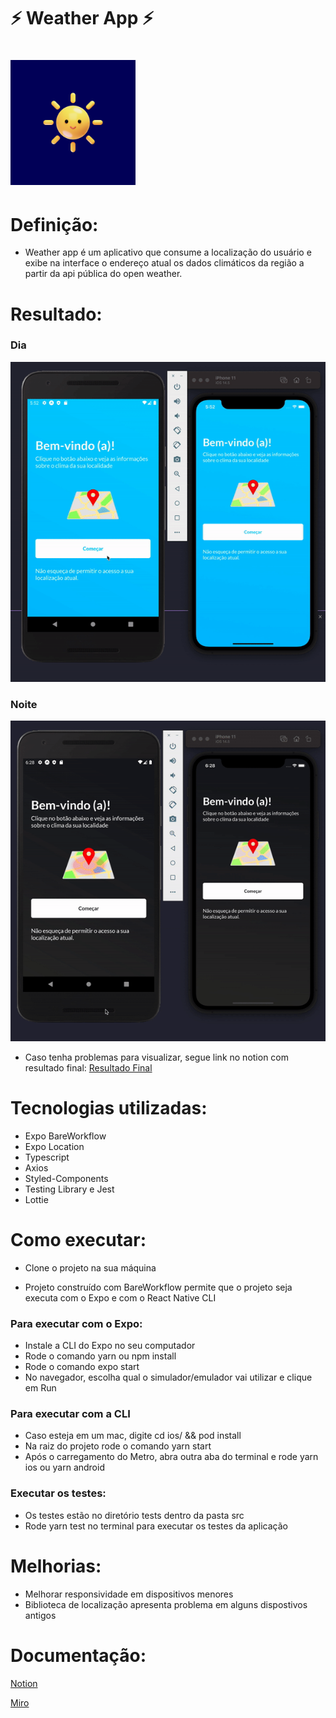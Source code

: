 
# ⚡ Weather App ⚡

<h1>
  <img alt="Weather App" title="Weather App" src="./src/assets/adaptative-weather-icon.png" width="200" />
</h1>

# Definição:
- Weather app é um aplicativo que consume a localização do usuário e exibe na interface o endereço atual os dados climáticos da região a partir da api pública do open weather.

# Resultado:

### Dia
![Resultado final](.github/weather-app-day.gif)

### Noite

![Resultado final](.github/weather-app-night.gif)

- Caso tenha problemas para visualizar, segue link no notion com resultado final:
[Resultado Final](https://huduarte.notion.site/Resultado-final-Weather-App-65da8034ab92472890a5f175ffcca88f)

# Tecnologias utilizadas:
- Expo BareWorkflow
- Expo Location
- Typescript
- Axios
- Styled-Components
- Testing Library e Jest
- Lottie

# Como executar:
 - Clone o projeto na sua máquina

- Projeto construído com BareWorkflow permite que o projeto seja executa com o Expo e com o React Native CLI
### Para executar com o Expo:
- Instale a CLI do Expo no seu computador
- Rode o comando yarn ou npm install
- Rode o comando expo start
- No navegador, escolha qual o simulador/emulador vai utilizar e clique em Run
### Para executar com a CLI
- Caso esteja em um mac, digite cd ios/ && pod install
- Na raiz do projeto rode o comando yarn start
- Após o carregamento do Metro, abra outra aba do terminal e rode yarn ios ou yarn android

### Executar os testes:
- Os testes estão no diretório tests dentro da pasta src
- Rode yarn test no terminal para executar os testes da aplicação

# Melhorias: 
- Melhorar responsividade em dispositivos menores
- Biblioteca de localização apresenta problema em alguns dispostivos antigos
# Documentação:
[Notion](https://huduarte.notion.site/Documenta-o-Weather-App-09f718744b5b4c2ca84b9bd2376e9754)

[Miro](https://miro.com/app/board/uXjVOXYU494=/?invite_link_id=428405777591)
